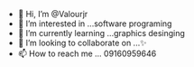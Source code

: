 - 👋 Hi, I’m @Valourjr
- 👀 I’m interested in ...software programing
- 🌱 I’m currently learning ...graphics desinging
- 💞️ I’m looking to collaborate on ...✨
- 📫 How to reach me ... 09160959646

<!---
Valourjr/Valourjr is a ✨ special ✨ repository because its `README.md` (this file) appears on your GitHub profile.
You can click the Preview link to take a look at your changes.
--->
